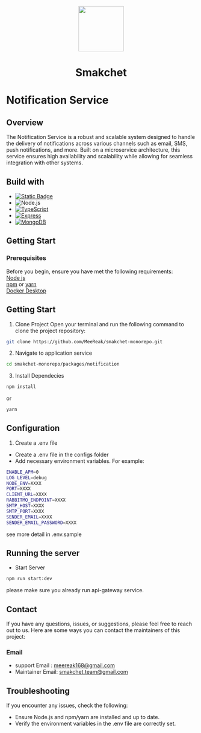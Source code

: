 <p align="center"><img src="https://github.com/MeeReak/smakchet-monorepo/assets/156150555/20c5a233-696b-4757-a025-ab0507ccdafe" width="120px"></p>
<h1 align="center">Smakchet</h1>

# Notification Service

## Overview
The Notification Service is a robust and scalable system designed to handle the delivery of notifications across various channels such as email, SMS, push notifications, and more. Built on a microservice architecture, this service ensures high availability and scalability while allowing for seamless integration with other systems.

## Build with
- [![Static Badge](https://img.shields.io/badge/Docker%20Desktop-1D63ED?style=for-the-badge&logo=docker&logoColor=fff)](https://www.docker.com/products/docker-desktop/)
- ![Node.js][Node.js]
- [![TypeScript][TypeScript]][TypeScript-url]
- [![Express][Express.js]][Express-url]
- [![MongoDB][MongoDB]][MongoDB-url]

## Getting Start
### Prerequisites
Before you begin, ensure you have met the following requirements:<br>
[Node js](https://nodejs.org/en)<br>
[npm](https://www.npmjs.com/) or [yarn](https://yarnpkg.com/)<br>
[Docker Desktop](https://www.docker.com/)<br>

## Getting Start

1. Clone Project
Open your terminal and run the following command to clone the project repository:
```bash
git clone https://github.com/MeeReak/smakchet-monorepo.git
```
2. Navigate to application service
```bash
cd smakchet-monorepo/packages/notification
```
3. Install Dependecies
```bash
npm install
```
or
```bash
yarn
```
## Configuration
1. Create a .env file
- Create a .env file in the configs folder
- Add necessary environment variables. For example:

```bash
ENABLE_APM=0
LOG_LEVEL=debug
NODE_ENV=XXXX
PORT=XXXX 
CLIENT_URL=XXXX
RABBITMQ_ENDPOINT=XXXX
SMTP_HOST=XXXX
SMTP_PORT=XXXX
SENDER_EMAIL=XXXX
SENDER_EMAIL_PASSWORD=XXXX
```
see more detail in .env.sample

## Running the server
- Start Server
```bash
npm run start:dev
```
please make sure you already run api-gateway service.

## Contact
If you have any questions, issues, or suggestions, please feel free to reach out to us. Here are some ways you can contact the maintainers of this project:
### Email
- support Email : meereak168@gmail.com
- Maintainer Email: smakchet.team@gmail.com

## Troubleshooting
If you encounter any issues, check the following:
- Ensure Node.js and npm/yarn are installed and up to date.
- Verify the environment variables in the .env file are correctly set.


<!-- MARKDOWN LINKS & IMAGES -->
<!-- https://www.markdownguide.org/basic-syntax/#reference-style-links -->
[contributors-shield]: https://img.shields.io/github/contributors/othneildrew/Best-README-Template.svg?style=for-the-badge
[contributors-url]: https://github.com/Vath-Song99/learnwithkru-monorepo/graphs/contributors
[forks-shield]: https://img.shields.io/github/forks/othneildrew/Best-README-Template.svg?style=for-the-badge
[forks-url]: https://github.com/Vath-Song99/learnwithkru-monorepo/forks
[stars-shield]: https://img.shields.io/github/stars/othneildrew/Best-README-Template.svg?style=for-the-badge
[stars-url]: https://github.com/Vath-Song99/learnwithkru-monorepo/stargazers
[issues-shield]: https://img.shields.io/github/issues/othneildrew/Best-README-Template.svg?style=for-the-badge
[issues-url]: https://github.com/Vath-Song99/learnwithkru-monorepo/issues
[license-shield]: https://img.shields.io/github/license/othneildrew/Best-README-Template.svg?style=for-the-badge
[license-url]: https://github.com/othneildrew/Best-README-Template/blob/master/LICENSE.txt
[linkedin-shield]: https://img.shields.io/badge/-LinkedIn-black.svg?style=for-the-badge&logo=linkedin&colorB=555
[linkedin-url]: https://linkedin.com/in/othneildrew
[product-screenshot]: images/screenshot.png
[Next.js]: https://img.shields.io/badge/next.js-000000?style=for-the-badge&logo=nextdotjs&logoColor=white
[Next-url]: https://nextjs.org/
[React.js]: https://img.shields.io/badge/React-20232A?style=for-the-badge&logo=react&logoColor=61DAFB
[React-url]: https://reactjs.org/
[Vue.js]: https://img.shields.io/badge/Vue.js-35495E?style=for-the-badge&logo=vuedotjs&logoColor=4FC08D
[Vue-url]: https://vuejs.org/
[Angular.io]: https://img.shields.io/badge/Angular-DD0031?style=for-the-badge&logo=angular&logoColor=white
[Angular-url]: https://angular.io/
[Svelte.dev]: https://img.shields.io/badge/Svelte-4A4A55?style=for-the-badge&logo=svelte&logoColor=FF3E00
[Svelte-url]: https://svelte.dev/
[Laravel.com]: https://img.shields.io/badge/Laravel-FF2D20?style=for-the-badge&logo=laravel&logoColor=white
[Laravel-url]: https://laravel.com
[Bootstrap.com]: https://img.shields.io/badge/Bootstrap-563D7C?style=for-the-badge&logo=bootstrap&logoColor=white
[Bootstrap-url]: https://getbootstrap.com
[JQuery.com]: https://img.shields.io/badge/jQuery-0769AD?style=for-the-badge&logo=jquery&logoColor=white
[JQuery-url]: https://jquery.com
[Node.js]: https://img.shields.io/badge/Node.js-43853D?style=for-the-badge&logo=node.js&logoColor=white
[Node-url]: https://nodejs.org/
[Express.js]: https://img.shields.io/badge/Express.js-000000?style=for-the-badge&logo=express&logoColor=white
[Express-url]: https://expressjs.com/
[TypeScript]: https://img.shields.io/badge/TypeScript-007ACC?style=for-the-badge&logo=typescript&logoColor=white
[TypeScript-url]: https://www.typescriptlang.org/
[MongoDB]: https://img.shields.io/badge/MongoDB-47A248?style=for-the-badge&logo=mongodb&logoColor=white
[MongoDB-url]: https://www.mongodb.com/
[JavaScript]: https://img.shields.io/badge/JavaScript-F7DF1E?style=for-the-badge&logo=javascript&logoColor=black
[Next.js]: https://img.shields.io/badge/Next.js-000000?style=for-the-badge&logo=next.js&logoColor=white
[Figma]: https://img.shields.io/badge/Figma-F24E1E?style=for-the-badge&logo=figma&logoColor=white
[Figma-url]: https://www.figma.com/design/ij4jlwjEniD1K69xLpaSt0/KRU-UI?m=dev&node-id=13-2&t=JM8rD22nxHWmXm5T-1


